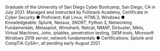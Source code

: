 Graduate of the University of San Diego Cyber Bootcamp, San Diego, CA  in July 2021. Managed and instructed by Fullstack Academy, Certificate in Cyber Security
●	Proficient: Kali Linux, HTML3, Windows
●	Knowledgeable: Splunk, Nessus, SNORT, Python 3, Networking Fundamentals, Metasploit, Wireshark, Netcat, NMAP, Dirbuster, Nikto, Virtual Machines, John, iptables, penetration testing, SIEM tools, Microsoft Windows 2019 server, network fundamentals
●	Certifications: Splunk and CompTIA CySA+; all pending early August 2021
